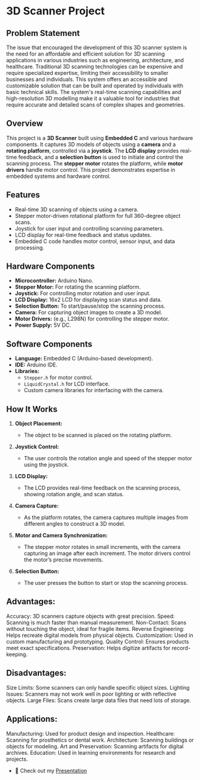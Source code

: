 # 3D Scanner Project

## Problem Statement
The issue that encouraged the development of this 3D scanner system is the need for an affordable and efficient solution for 3D scanning applications in various industries such as engineering, architecture, and healthcare. Traditional 3D scanning technologies can be expensive and require specialized expertise, limiting their accessibility to smaller businesses and individuals. This system offers an accessible and customizable solution that can be built and operated by individuals with basic technical skills. The system's real-time scanning capabilities and high-resolution 3D modelling make it a valuable tool for industries that require accurate and detailed scans of complex shapes and geometries.

## Overview
This project is a **3D Scanner** built using **Embedded C** and various hardware components. It captures 3D models of objects using a **camera** and a **rotating platform**, controlled via a **joystick**. The **LCD display** provides real-time feedback, and a **selection button** is used to initiate and control the scanning process. The **stepper motor** rotates the platform, while **motor drivers** handle motor control. This project demonstrates expertise in embedded systems and hardware control.

## Features
- Real-time 3D scanning of objects using a camera.
- Stepper motor-driven rotational platform for full 360-degree object scans.
- Joystick for user input and controlling scanning parameters.
- LCD display for real-time feedback and status updates.
- Embedded C code handles motor control, sensor input, and data processing.

## Hardware Components
- **Microcontroller:** Arduino Nano.
- **Stepper Motor:** For rotating the scanning platform.
- **Joystick:** For controlling motor rotation and user input.
- **LCD Display:** 16x2 LCD for displaying scan status and data.
- **Selection Button:** To start/pause/stop the scanning process.
- **Camera:** For capturing object images to create a 3D model.
- **Motor Drivers:** (e.g., L298N) for controlling the stepper motor.
- **Power Supply:** 5V DC.

## Software Components
- **Language:** Embedded C (Arduino-based development).
- **IDE:** Arduino IDE.
- **Libraries:**
  - `Stepper.h` for motor control.
  - `LiquidCrystal.h` for LCD interface.
  - Custom camera libraries for interfacing with the camera.

## How It Works
1. **Object Placement:**
   - The object to be scanned is placed on the rotating platform.
   
2. **Joystick Control:**
   - The user controls the rotation angle and speed of the stepper motor using the joystick.
   
3. **LCD Display:**
   - The LCD provides real-time feedback on the scanning process, showing rotation angle, and scan status.
   
4. **Camera Capture:**
   - As the platform rotates, the camera captures multiple images from different angles to construct a 3D model.

5. **Motor and Camera Synchronization:**
   - The stepper motor rotates in small increments, with the camera capturing an image after each increment. The motor drivers control the motor’s precise movements.

6. **Selection Button:**
   - The user presses the button to start or stop the scanning process.




## Advantages:
Accuracy: 3D scanners capture objects with great precision.
Speed: Scanning is much faster than manual measurement.
Non-Contact: Scans without touching the object, ideal for fragile items.
Reverse Engineering: Helps recreate digital models from physical objects.
Customization: Used in custom manufacturing and prototyping.
Quality Control: Ensures products meet exact specifications.
Preservation: Helps digitize artifacts for record-keeping.
## Disadvantages:
Size Limits: Some scanners can only handle specific object sizes.
Lighting Issues: Scanners may not work well in poor lighting or with reflective objects.
Large Files: Scans create large data files that need lots of storage.
## Applications:
Manufacturing: Used for product design and inspection.
Healthcare: Scanning for prosthetics or dental work.
Architecture: Scanning buildings or objects for modeling.
Art and Preservation: Scanning artifacts for digital archives.
Education: Used in learning environments for research and projects.


- 📝 Check out my [Presentation](https://rakesh-564.github.io/3D-SCANNER/)
